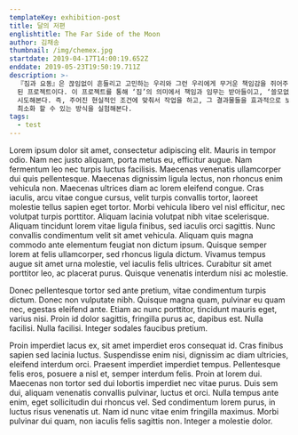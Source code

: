 ```yaml
---
templateKey: exhibition-post
title: 달의 저편
englishtitle: The Far Side of the Moon
author: 김채송
thumbnail: /img/chemex.jpg
startdate: 2019-04-17T14:00:19.652Z
enddate: 2019-05-23T19:50:19.711Z
description: >-
  『짐과 요동』은 끊임없이 흔들리고 고민하는 우리와 그런 우리에게 무거운 책임감을 쥐어주며 자리하고 있는 작품과의 관계를 생각해보고자 기획하게
  된 프로젝트이다. 이 프로젝트를 통해 ‘짐’의 의미에서 책임과 임무는 받아들이고, ‘쓸모없이 자리 차지를 한다’는 부정적인 의미의 보완을
  시도해본다. 즉, 주어진 현실적인 조건에 맞춰서 작업을 하고, 그 결과물들을 효과적으로 보이게 하면서도 작업실로 돌아왔을 때에는 공간 사용을
  최소화 할 수 있는 방식을 실험해본다. 
tags:
  - test
---
```

Lorem ipsum dolor sit amet, consectetur adipiscing elit. Mauris in tempor odio. Nam nec justo aliquam, porta metus eu, efficitur augue. Nam fermentum leo nec turpis luctus facilisis. Maecenas venenatis ullamcorper dui quis pellentesque. Maecenas dignissim ligula lectus, non rhoncus enim vehicula non. Maecenas ultrices diam ac lorem eleifend congue. Cras iaculis, arcu vitae congue cursus, velit turpis convallis tortor, laoreet molestie tellus sapien eget tortor. Morbi vehicula libero vel nisl efficitur, nec volutpat turpis porttitor. Aliquam lacinia volutpat nibh vitae scelerisque. Aliquam tincidunt lorem vitae ligula finibus, sed iaculis orci sagittis. Nunc convallis condimentum velit sit amet vehicula. Aliquam quis magna commodo ante elementum feugiat non dictum ipsum. Quisque semper lorem at felis ullamcorper, sed rhoncus ligula dictum. Vivamus tempus augue sit amet urna molestie, vel iaculis felis ultrices. Curabitur sit amet porttitor leo, ac placerat purus. Quisque venenatis interdum nisi ac molestie.



Donec pellentesque tortor sed ante pretium, vitae condimentum turpis dictum. Donec non vulputate nibh. Quisque magna quam, pulvinar eu quam nec, egestas eleifend ante. Etiam ac nunc porttitor, tincidunt mauris eget, varius nisi. Proin id dolor sagittis, fringilla purus ac, dapibus est. Nulla facilisi. Nulla facilisi. Integer sodales faucibus pretium.



Proin imperdiet lacus ex, sit amet imperdiet eros consequat id. Cras finibus sapien sed lacinia luctus. Suspendisse enim nisi, dignissim ac diam ultricies, eleifend interdum orci. Praesent imperdiet imperdiet tempus. Pellentesque felis eros, posuere a nisl et, semper interdum felis. Proin at lorem dui. Maecenas non tortor sed dui lobortis imperdiet nec vitae purus. Duis sem dui, aliquam venenatis convallis pulvinar, luctus et orci. Nulla tempus ante enim, eget sollicitudin dui rhoncus vel. Sed condimentum lorem purus, in luctus risus venenatis ut. Nam id nunc vitae enim fringilla maximus. Morbi pulvinar dui quam, non iaculis felis sagittis non. Integer a molestie dolor.
